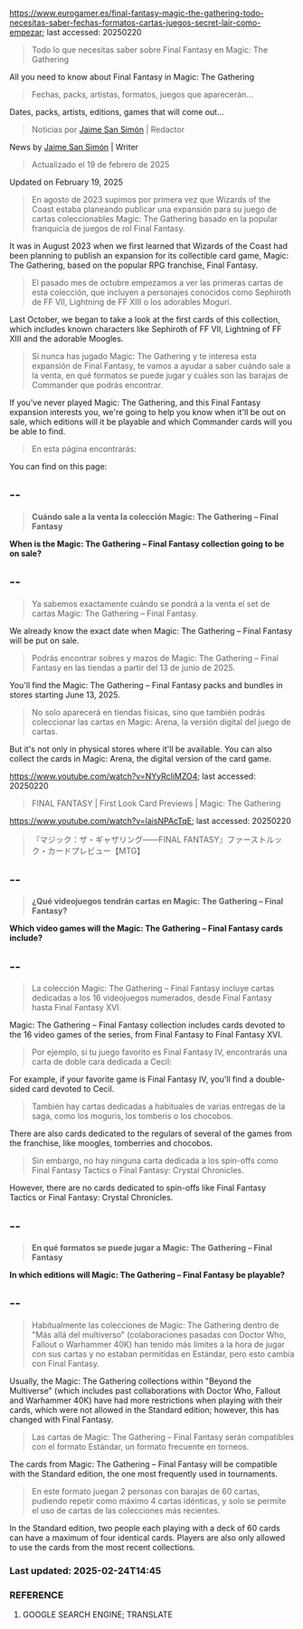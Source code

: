 https://www.eurogamer.es/final-fantasy-magic-the-gathering-todo-necesitas-saber-fechas-formatos-cartas-juegos-secret-lair-como-empezar; last accessed: 20250220

> Todo lo que necesitas saber sobre Final Fantasy en Magic: The Gathering

All you need to know about Final Fantasy in Magic: The Gathering

> Fechas, packs, artistas, formatos, juegos que aparecerán...

Dates, packs, artists, editions, games that will come out...

> Noticias por [Jaime San Simón](https://www.eurogamer.es/authors/jaime-san-simon) | Redactor

News by [Jaime San Simón](https://www.eurogamer.es/authors/jaime-san-simon) | Writer

> Actualizado el 19 de febrero de 2025

Updated on February 19, 2025

> En agosto de 2023 supimos por primera vez que Wizards of the Coast estaba planeando publicar una expansión para su juego de cartas coleccionables Magic: The Gathering basado en la popular franquicia de juegos de rol Final Fantasy.

It was in August 2023 when we first learned that Wizards of the Coast had been planning to publish an expansion for its collectible card game, Magic: The Gathering, based on the popular RPG franchise, Final Fantasy.

> El pasado mes de octubre empezamos a ver las primeras cartas de esta colección, que incluyen a personajes conocidos como Sephiroth de FF VII, Lightning de FF XIII o los adorables Moguri.

Last October, we began to take a look at the first cards of this collection, which includes known characters like Sephiroth of FF VII, Lightning of FF XIII and the adorable Moogles.

> Si nunca has jugado Magic: The Gathering y te interesa esta expansión de Final Fantasy, te vamos a ayudar a saber cuándo sale a la venta, en qué formatos se puede jugar y cuáles son las barajas de Commander que podrás encontrar.

If you've never played Magic: The Gathering,  and this Final Fantasy expansion interests you, we're going to help you know when it'll be out on sale, which editions will it be playable and which Commander cards will you be able to find.

> En esta página encontrarás:

You can find on this page:

## --

> <b>Cuándo sale a la venta la colección Magic: The Gathering – Final Fantasy</b>

<b>When is the Magic: The Gathering – Final Fantasy collection going to be on sale?</b>

## --

> Ya sabemos exactamente cuándo se pondrá a la venta el set de cartas Magic: The Gathering – Final Fantasy.

We already know the exact date when Magic: The Gathering – Final Fantasy will be put on sale.

> Podrás encontrar sobres y mazos de Magic: The Gathering – Final Fantasy en las tiendas a partir del 13 de junio de 2025.

You'll find the Magic: The Gathering – Final Fantasy packs and bundles in stores starting June 13, 2025. 

> No solo aparecerá en tiendas físicas, sino que también podrás coleccionar las cartas en Magic: Arena, la versión digital del juego de cartas.

But it's not only in physical stores where it'll be available. You can also collect the cards in Magic: Arena, the digital version of the card game.

https://www.youtube.com/watch?v=NYyRcliMZO4; last accessed: 20250220

> FINAL FANTASY | First Look Card Previews | Magic: The Gathering 
 
https://www.youtube.com/watch?v=laisNPAcTqE; last accessed: 20250220

> 『マジック：ザ・ギャザリング——FINAL FANTASY』ファーストルック・カードプレビュー【MTG】 

## --

> <b>¿Qué videojuegos tendrán cartas en Magic: The Gathering – Final Fantasy?</b>

<b>Which video games will the Magic: The Gathering – Final Fantasy cards include?</b>

## --

> La colección Magic: The Gathering – Final Fantasy incluye cartas dedicadas a los 16 videojuegos numerados, desde Final Fantasy hasta Final Fantasy XVI.

Magic: The Gathering – Final Fantasy collection includes cards devoted to the 16 video games of the series, from Final Fantasy to Final Fantasy XVI.

> Por ejemplo, si tu juego favorito es Final Fantasy IV, encontrarás una carta de doble cara dedicada a Cecil:

For example, if your favorite game is Final Fantasy IV, you'll find a double-sided card devoted to Cecil.

> También hay cartas dedicadas a habituales de varias entregas de la saga, como los moguris, los tomberis o los chocobos.

There are also cards dedicated to the regulars of several of the games from the franchise, like moogles, tomberries and chocobos.

> Sin embargo, no hay ninguna carta dedicada a los spin-offs como Final Fantasy Tactics o Final Fantasy: Crystal Chronicles.

However, there are no cards dedicated to spin-offs like Final Fantasy Tactics or Final Fantasy: Crystal Chronicles.

## --

> <b>En qué formatos se puede jugar a Magic: The Gathering – Final Fantasy</b>

<b>In which editions will Magic: The Gathering – Final Fantasy be playable?</b>

## --

> Habitualmente las colecciones de Magic: The Gathering dentro de "Más allá del multiverso" (colaboraciones pasadas con Doctor Who, Fallout o Warhammer 40K) han tenido más límites a la hora de jugar con sus cartas y no estaban permitidas en Estándar, pero esto cambia con Final Fantasy.

Usually, the Magic: The Gathering collections within "Beyond the Multiverse" (which includes past collaborations with Doctor Who, Fallout and Warhammer 40K) have had more restrictions when playing with their cards, which were not allowed in the Standard edition; however, this has changed with Final Fantasy.

> Las cartas de Magic: The Gathering – Final Fantasy serán compatibles con el formato Estándar, un formato frecuente en torneos.

The cards from Magic: The Gathering – Final Fantasy will be compatible with the Standard edition, the one most frequently used in tournaments.

> En este formato juegan 2 personas con barajas de 60 cartas, pudiendo repetir como máximo 4 cartas idénticas, y solo se permite el uso de cartas de las colecciones más recientes. 

In the Standard edition, two people each playing with a deck of 60 cards can have a maximum of four identical cards. Players are also only allowed to use the cards from the most recent collections.

### Last updated: 2025-02-24T14:45

### REFERENCE

1) GOOGLE SEARCH ENGINE; TRANSLATE